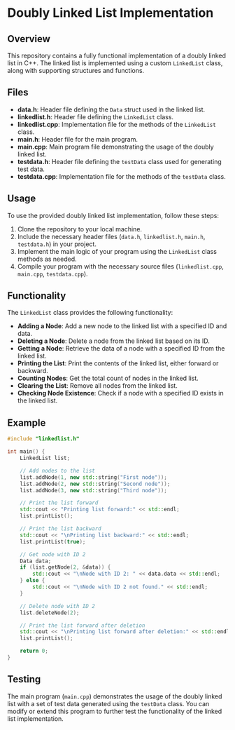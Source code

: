 # Doubly Linked List Implementation

## Overview

This repository contains a fully functional implementation of a doubly linked list in C++. The linked list is implemented using a custom `LinkedList` class, along with supporting structures and functions.

## Files

- **data.h**: Header file defining the `Data` struct used in the linked list.
- **linkedlist.h**: Header file defining the `LinkedList` class.
- **linkedlist.cpp**: Implementation file for the methods of the `LinkedList` class.
- **main.h**: Header file for the main program.
- **main.cpp**: Main program file demonstrating the usage of the doubly linked list.
- **testdata.h**: Header file defining the `testData` class used for generating test data.
- **testdata.cpp**: Implementation file for the methods of the `testData` class.

## Usage

To use the provided doubly linked list implementation, follow these steps:

1. Clone the repository to your local machine.
2. Include the necessary header files (`data.h`, `linkedlist.h`, `main.h`, `testdata.h`) in your project.
3. Implement the main logic of your program using the `LinkedList` class methods as needed.
4. Compile your program with the necessary source files (`linkedlist.cpp`, `main.cpp`, `testdata.cpp`).

## Functionality

The `LinkedList` class provides the following functionality:

- **Adding a Node**: Add a new node to the linked list with a specified ID and data.
- **Deleting a Node**: Delete a node from the linked list based on its ID.
- **Getting a Node**: Retrieve the data of a node with a specified ID from the linked list.
- **Printing the List**: Print the contents of the linked list, either forward or backward.
- **Counting Nodes**: Get the total count of nodes in the linked list.
- **Clearing the List**: Remove all nodes from the linked list.
- **Checking Node Existence**: Check if a node with a specified ID exists in the linked list.

## Example
```cpp
#include "linkedlist.h"

int main() {
    LinkedList list;

    // Add nodes to the list
    list.addNode(1, new std::string("First node"));
    list.addNode(2, new std::string("Second node"));
    list.addNode(3, new std::string("Third node"));

    // Print the list forward
    std::cout << "Printing list forward:" << std::endl;
    list.printList();

    // Print the list backward
    std::cout << "\nPrinting list backward:" << std::endl;
    list.printList(true);

    // Get node with ID 2
    Data data;
    if (list.getNode(2, &data)) {
        std::cout << "\nNode with ID 2: " << data.data << std::endl;
    } else {
        std::cout << "\nNode with ID 2 not found." << std::endl;
    }

    // Delete node with ID 2
    list.deleteNode(2);

    // Print the list forward after deletion
    std::cout << "\nPrinting list forward after deletion:" << std::endl;
    list.printList();

    return 0;
}
```

## Testing

The main program (`main.cpp`) demonstrates the usage of the doubly linked list with a set of test data generated using the `testData` class. You can modify or extend this program to further test the functionality of the linked list implementation.
